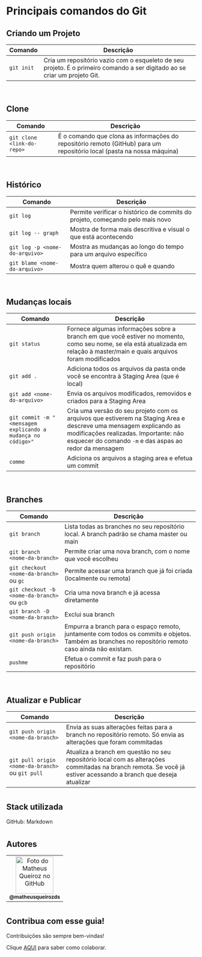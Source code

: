 # Principais comandos do Git

## Criando um Projeto

Comando | Descrição
| - | - |
`git init` | Cria um repositório vazio com o esqueleto de seu projeto. É o primeiro comando a ser digitado ao se criar um projeto Git.

<br>

## Clone

Comando | Descrição 
| - | - |
`git clone <link-do-repo>` | É o comando que clona as informações do repositório remoto (GitHub) para um repositório local (pasta na nossa máquina)

<br>

## Histórico

Comando | Descrição 
| - | - |
`git log` | Permite verificar o histórico de commits do projeto, começando pelo mais novo
`git log -- graph` | Mostra de forma mais descritiva e visual o que está acontecendo
`git log -p <nome-do-arquivo>` | Mostra as mudanças ao longo do tempo para um arquivo específico
`git blame <nome-do-arquivo>` | Mostra quem alterou o quê e quando

<br>

## Mudanças locais

Comando | Descrição 
| - | - |
`git status` | Fornece algumas informações sobre a branch em que você estiver no momento, como seu nome, se ela está atualizada em relação à master/main e quais arquivos foram modificados
`git add .` | Adiciona todos os arquivos da pasta onde você se encontra à Staging Area (que é local)
`git add <nome-do-arquivo>` | Envia os arquivos modificados, removidos e criados para a Staging Area 
`git commit -m "<mensagem explicando a mudança no código>"` | Cria uma versão do seu projeto com os arquivos que estiverem na Staging Area e descreve uma mensagem explicando as modificações realizadas. Importante: não esquecer do comando `-m` e das aspas ao redor da mensagem 
`comme` | Adiciona os arquivos a staging area e efetua um commit

<br>

## Branches

Comando | Descrição 
| - | - |
`git branch` | Lista todas as branches no seu repositório local. A branch padrão se chama master ou main
`git branch <nome-da-branch>` |  Permite criar uma nova branch, com o nome que você escolheu
`git checkout <nome-da-branch>` ou `gc`  | Permite acessar uma branch que já foi criada (localmente ou remota)
`git checkout -b <nome-da-branch>` ou `gcb` | Cria uma nova branch e já acessa diretamente
`git branch -D <nome-da-branch>` | Exclui sua branch 
`git push origin <nome-da-branch>` | Empurra a branch para o espaço remoto, juntamente com todos os commits e objetos. Também as branches no repositório remoto caso ainda não existam. 
`pushme` |  Efetua o commit e faz push para o repositório

<br>

## Atualizar e Publicar

Comando | Descrição 
| - | - |
`git push origin <nome-da-branch>` | Envia as suas alterações feitas para a branch no repositório remoto. Só envia as alterações que foram commitadas
`git pull origin <nome-da-branch>` ou `git pull` |  Atualiza a branch em questão no seu repositório local com as alterações commitadas na branch remota. Se você já estiver acessando a branch que deseja atualizar


#

## Stack utilizada
GitHub: Markdown

#

## Autores

<table>
  <tr>
     <td align="center">
      <a href="https://github.com/matheusqueirozds">
        <img src="https://avatars.githubusercontent.com/u/70871620?v=4" width="100px;" alt="Foto do Matheus Queiroz no GitHub"/><br>
        <sub>
          <b>@matheusqueirozds</b>
        </sub>
      </a>
    </td>
  </tr>
</table>

#

## Contribua com esse guia!
Contribuições são sempre bem-vindas!

Clique [AQUI](contribuindo.md) para saber como colaborar.
